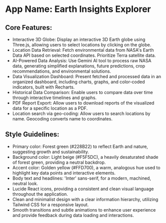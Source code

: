 # **App Name**: Earth Insights Explorer

## Core Features:

- Interactive 3D Globe: Display an interactive 3D Earth globe using Three.js, allowing users to select locations by clicking on the globe.
- Location Data Retrieval: Fetch environmental data from NASA's Earth Data API based on selected coordinates. Prioritize Terra satellite data.
- AI-Powered Data Analysis: Use Gemini AI tool to process raw NASA data, generating simplified explanations, future predictions, crop recommendations, and environmental solutions.
- Data Visualization Dashboard: Present fetched and processed data in an organized dashboard, including charts, graphs, and color-coded indicators, built with Recharts.
- Historical Data Comparison: Enable users to compare data over time through interactive timelines and graphs.
- PDF Report Export: Allow users to download reports of the visualized data for a specific location as a PDF.
- Location search via geo-coding: Allow users to search locations by name. Geocoding converts name to coordinates.

## Style Guidelines:

- Primary color: Forest green (#228B22) to reflect Earth and nature, suggesting growth and sustainability.
- Background color: Light beige (#F5F5DC), a heavily desaturated shade of forest green, providing a neutral backdrop.
- Accent color: Golden yellow (#FFD700), a warm, analogous hue used to highlight key data points and interactive elements.
- Body text and headlines: 'Inter' sans-serif, for a modern, machined, neutral look.
- Lucide React icons, providing a consistent and clean visual language throughout the application.
- Clean and minimalist design with a clear information hierarchy, utilizing Tailwind CSS for a responsive layout.
- Smooth transitions and subtle animations to enhance user experience and provide feedback during data loading and interactions.